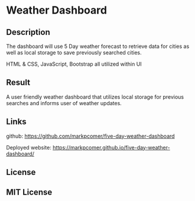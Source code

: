 # Weather Dashboard 

## Description

The dashboard will use 5 Day weather forecast to retrieve data for cities as well as local storage to save previously searched cities.

HTML & CSS, JavaScript, Bootstrap all utilized within UI


## Result

A user friendly weather dashboard that utilizes local storage for previous searches and informs user of weather updates. 

## Links
github: https://github.com/markpcomer/five-day-weather-dashboard

Deployed website: https://markpcomer.github.io/five-day-weather-dashboard/


## License

MIT License
---
